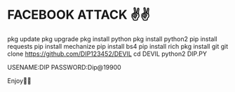 # FACEBOOK ATTACK ✌️✌️ 

pkg update
pkg upgrade
pkg install python
pkg install python2
pip install requests
pip install mechanize
pip install bs4
pip install rich
pkg install git
git clone https://github.com/DIP123452/DEVIL
cd DEVIL
python2 DIP.PY 

USENAME:DIP
PASSWORD:Dip@19900 

Enjoy💯💯
